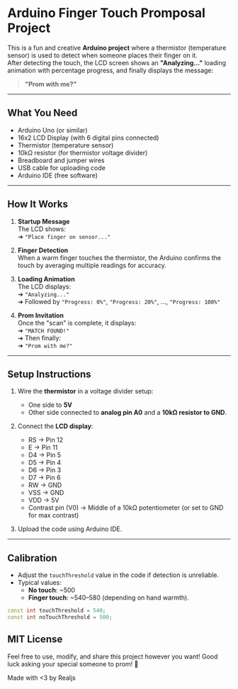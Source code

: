 # Arduino Finger Touch Promposal Project

This is a fun and creative **Arduino project** where a thermistor (temperature sensor) is used to detect when someone places their finger on it.  
After detecting the touch, the LCD screen shows an **"Analyzing..."** loading animation with percentage progress, and finally displays the message:

> **"Prom with me?"**

---

## What You Need
- Arduino Uno (or similar)
- 16x2 LCD Display (with 6 digital pins connected)
- Thermistor (temperature sensor)
- 10kΩ resistor (for thermistor voltage divider)
- Breadboard and jumper wires
- USB cable for uploading code
- Arduino IDE (free software)

---

## How It Works
1. **Startup Message**  
   The LCD shows:  
   ➔ `"Place finger on sensor..."`

2. **Finger Detection**  
   When a warm finger touches the thermistor, the Arduino confirms the touch by averaging multiple readings for accuracy.

3. **Loading Animation**  
   The LCD displays:  
   ➔ `"Analyzing..."`  
   ➔ Followed by `"Progress: 0%"`, `"Progress: 20%"`, ..., `"Progress: 100%"`

4. **Prom Invitation**  
   Once the "scan" is complete, it displays:  
   ➔ `"MATCH FOUND!"`  
   ➔ Then finally:  
   ➔ `"Prom with me?"`

---

## Setup Instructions
1. Wire the **thermistor** in a voltage divider setup:
   - One side to **5V**
   - Other side connected to **analog pin A0** and a **10kΩ resistor to GND**.

2. Connect the **LCD display**:
   - RS → Pin 12
   - E → Pin 11
   - D4 → Pin 5
   - D5 → Pin 4
   - D6 → Pin 3
   - D7 → Pin 6
   - RW → GND
   - VSS → GND
   - VDD → 5V
   - Contrast pin (V0) → Middle of a 10kΩ potentiometer (or set to GND for max contrast)

3. Upload the code using Arduino IDE.

---

## Calibration
- Adjust the `touchThreshold` value in the code if detection is unreliable.
- Typical values:
  - **No touch**: ~500
  - **Finger touch**: ~540–580 (depending on hand warmth).

```cpp
const int touchThreshold = 540;
const int noTouchThreshold = 500;
```

## MIT License
Feel free to use, modify, and share this project however you want!
Good luck asking your special someone to prom! 🎉

Made with <3 by Realjs

